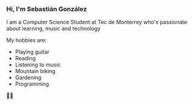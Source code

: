 ### Hi, I'm Sebastián González
 I am a Computer Science Student at Tec de Monterrey who's passionate about learning, music and technology
 
 My hobbies are:
 - Playing guitar
 - Reading
 - Listening to music
 - Mountain biking
 - Gardening
 - Programming

🎷🐸

